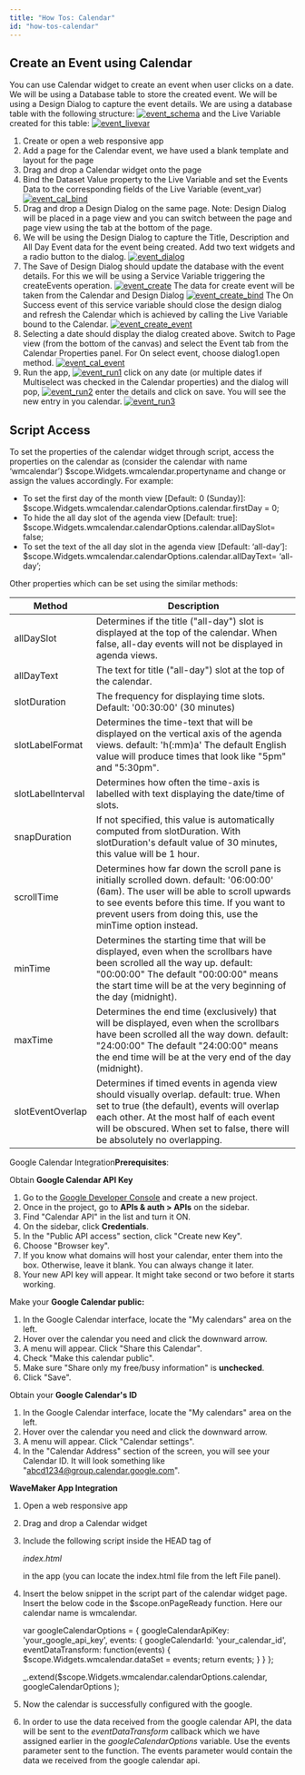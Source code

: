 ```yaml
---
title: "How Tos: Calendar"
id: "how-tos-calendar"
---
```


## Create an Event using Calendar

You can use Calendar widget to create an event when user clicks on a date. We will be using a Database table to store the created event. We will be using a Design Dialog to capture the event details. We are using a database table with the following structure: [![event_schema](/learn/assets/event_schema.png)](/learn/assets/event_schema.png) and the Live Variable created for this table: [![event_livevar](/learn/assets/event_livevar.png)](/learn/assets/event_livevar.png)

1. Create or open a web responsive app
2. Add a page for the Calendar event, we have used a blank template and layout for the page
3. Drag and drop a Calendar widget onto the page
4. Bind the Dataset Value property to the Live Variable and set the Events Data to the corresponding fields of the Live Variable (event\_var) [![event_cal_bind](/learn/assets/event_cal_bind.png)](/learn/assets/event_cal_bind.png)
5. Drag and drop a Design Dialog on the same page. Note: Design Dialog will be placed in a page view and you can switch between the page and page view using the tab at the bottom of the page.
6. We will be using the Design Dialog to capture the Title, Description and All Day Event data for the event being created. Add two text widgets and a radio button to the dialog. [![event_dialog](/learn/assets/event_dialog.png)](/learn/assets/event_dialog.png)
7. The Save of Design Dialog should update the database with the event details. For this we will be using a Service Variable triggering the createEvents operation. [![event_create](/learn/assets/event_create.png)](/learn/assets/event_create.png) The data for create event will be taken from the Calendar and Design Dialog [![event_create_bind](/learn/assets/event_create_bind.png)](/learn/assets/event_create_bind.png) The On Success event of this service variable should close the design dialog and refresh the Calendar which is achieved by calling the Live Variable bound to the Calendar. [![event_create_event](/learn/assets/event_create_event.png)](/learn/assets/event_create_event.png)
8. Selecting a date should display the dialog created above. Switch to Page view (from the bottom of the canvas) and select the Event tab from the Calendar Properties panel. For On select event, choose dialog1.open method. [![event_cal_event](/learn/assets/event_cal_event.png)](/learn/assets/event_cal_event.png)
9. Run the app, [![event_run1](/learn/assets/event_run1.png)](/learn/assets/event_run1.png) click on any date (or multiple dates if Multiselect was checked in the Calendar properties) and the dialog will pop, [![event_run2](/learn/assets/event_run2.png)](/learn/assets/event_run2.png) enter the details and click on save. You will see the new entry in you calendar. [![event_run3](/learn/assets/event_run3.png)](/learn/assets/event_run3.png)

## Script Access

To set the properties of the calendar widget through script, access the properties on the calendar as (consider the calendar with name ‘wmcalendar’) $scope.Widgets.wmcalendar.propertyname and change or assign the values accordingly. For example:

- To set the first day of the month view \[Default: 0 (Sunday)\]: $scope.Widgets.wmcalendar.calendarOptions.calendar.firstDay = 0;
- To hide the all day slot of the agenda view \[Default: true\]: $scope.Widgets.wmcalendar.calendarOptions.calendar.allDaySlot= false;
- To set the text of the all day slot in the agenda view \[Default: ‘all-day’\]: $scope.Widgets.wmcalendar.calendarOptions.calendar.allDayText= ‘all-day’;

Other properties which can be set using the similar methods:

| Method | Description |
| --- | --- |
| allDaySlot | Determines if the title ("all-day") slot is displayed at the top of the calendar. When false, all-day events will not be displayed in agenda views. |
| allDayText | The text for title ("all-day") slot at the top of the calendar. |
| slotDuration | The frequency for displaying time slots. Default: '00:30:00' (30 minutes) |
| slotLabelFormat | Determines the time-text that will be displayed on the vertical axis of the agenda views. default: 'h(:mm)a' The default English value will produce times that look like "5pm" and "5:30pm". |
| slotLabelInterval | Determines how often the time-axis is labelled with text displaying the date/time of slots. |
| snapDuration | If not specified, this value is automatically computed from slotDuration. With slotDuration's default value of 30 minutes, this value will be 1 hour. |
| scrollTime | Determines how far down the scroll pane is initially scrolled down. default: '06:00:00' (6am). The user will be able to scroll upwards to see events before this time. If you want to prevent users from doing this, use the minTime option instead. |
| minTime | Determines the starting time that will be displayed, even when the scrollbars have been scrolled all the way up. default: "00:00:00" The default "00:00:00" means the start time will be at the very beginning of the day (midnight). |
| maxTime | Determines the end time (exclusively) that will be displayed, even when the scrollbars have been scrolled all the way down. default: "24:00:00" The default "24:00:00" means the end time will be at the very end of the day (midnight). |
| slotEventOverlap | Determines if timed events in agenda view should visually overlap. default: true. When set to true (the default), events will overlap each other. At the most half of each event will be obscured. When set to false, there will be absolutely no overlapping. |

Google Calendar Integration**Prerequisites**:

Obtain **Google Calendar API Key**

1. Go to the [Google Developer Console](https://console.developers.google.com/) and create a new project.
2. Once in the project, go to **APIs & auth > APIs** on the sidebar.
3. Find "Calendar API" in the list and turn it ON.
4. On the sidebar, click **Credentials**.
5. In the "Public API access" section, click "Create new Key".
6. Choose "Browser key".
7. If you know what domains will host your calendar, enter them into the box. Otherwise, leave it blank. You can always change it later.
8. Your new API key will appear. It might take second or two before it starts working.

Make your **Google Calendar public:**

1. In the Google Calendar interface, locate the "My calendars" area on the left.
2. Hover over the calendar you need and click the downward arrow.
3. A menu will appear. Click "Share this Calendar".
4. Check "Make this calendar public".
5. Make sure "Share only my free/busy information" is **unchecked**.
6. Click "Save".

Obtain your **Google Calendar's ID**

1. In the Google Calendar interface, locate the "My calendars" area on the left.
2. Hover over the calendar you need and click the downward arrow.
3. A menu will appear. Click "Calendar settings".
4. In the "Calendar Address" section of the screen, you will see your Calendar ID. It will look something like "abcd1234@group.calendar.google.com".

**WaveMaker App Integration**

1. Open a web responsive app
2. Drag and drop a Calendar widget
3. Include the following script inside the HEAD tag of
    
    _index.html_
    
    in the app (you can locate the index.html file from the left File panel).
    
    <script type="text/javascript" src="https://cdnjs.cloudflare.com/ajax/libs/fullcalendar/3.0.0/gcal.js"></script>
    
4. Insert the below snippet in the script part of the calendar widget page. Insert the below code in the $scope.onPageReady function. Here our calendar name is wmcalendar.
    
     var googleCalendarOptions = {
                googleCalendarApiKey: 'your\_google\_api\_key',
                events: {
                    googleCalendarId: 'your\_calendar\_id',
                    eventDataTransform: function(events) {
                        $scope.Widgets.wmcalendar.dataSet = events;
                        return events;
                    }
                }
            };
    
    \_.extend($scope.Widgets.wmcalendar.calendarOptions.calendar, googleCalendarOptions );
    
5. Now the calendar is successfully configured with the google.
6. In order to use the data received from the google calendar API, the data will be sent to the _eventDataTransform_ callback which we have assigned earlier in the _googleCalendarOptions_ variable. Use the events parameter sent to the function. The events parameter would contain the data we received from the google calendar api.
